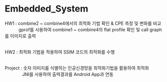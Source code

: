 # Embedded_System
HW1 : combine2 ~ combine4에서의 최적화 기법 확인 & CPE 측정 및 변화를 비교 <br/>
&nbsp;&nbsp;&nbsp;&nbsp;&nbsp;&nbsp;&nbsp;&nbsp;&nbsp;&nbsp;&nbsp;gprof를 사용하여 combine1 ~ combine4의 flat profile 확인 및 call graph를 이미지로 출력 <br/><br/>
      
HW2 : 최적화 기법을 적용하여 SSIM 코드의 최적화를 수행 <br/><br/>

Project : 숫자 이미지를 식별하는 인공신경망을 최적화기법을 활용하여 최적화 <br/>
&nbsp;&nbsp;&nbsp;&nbsp;&nbsp;&nbsp;&nbsp;&nbsp;&nbsp;&nbsp;&nbsp;&nbsp;&nbsp;&nbsp;JNI를 사용하여 출력결과를 Android App과 연동 <br/>

